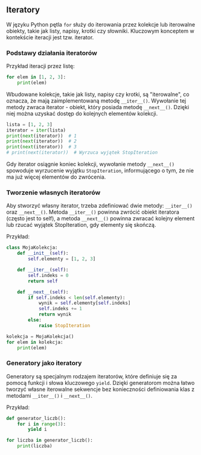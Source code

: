 ## Iteratory

W języku Python pętla `for` służy do iterowania przez kolekcje lub iterowalne obiekty, takie jak listy, napisy, krotki czy słowniki. Kluczowym konceptem w kontekście iteracji jest tzw. iterator.

### Podstawy działania iteratorów

Przykład iteracji przez listę:

```python
for elem in [1, 2, 3]:
    print(elem)
```

Wbudowane kolekcje, takie jak listy, napisy czy krotki, są "iterowalne", co oznacza, że mają zaimplementowaną metodę `__iter__()`. Wywołanie tej metody zwraca iterator - obiekt, który posiada metodę `__next__()`. Dzięki niej można uzyskać dostęp do kolejnych elementów kolekcji.

```python
lista = [1, 2, 3]
iterator = iter(lista)
print(next(iterator))  # 1
print(next(iterator))  # 2
print(next(iterator))  # 3
# print(next(iterator))  # Wyrzuca wyjątek StopIteration
```

Gdy iterator osiągnie koniec kolekcji, wywołanie metody `__next__()` spowoduje wyrzucenie wyjątku `StopIteration`, informującego o tym, że nie ma już więcej elementów do zwrócenia.

### Tworzenie własnych iteratorów

Aby stworzyć własny iterator, trzeba zdefiniować dwie metody: `__iter__()` oraz `__next__()`. Metoda `__iter__()` powinna zwrócić obiekt iteratora (często jest to self), a metoda `__next__()` powinna zwracać kolejny element lub rzucać wyjątek StopIteration, gdy elementy się skończą.

Przykład:

```python
class MojaKolekcja:
    def __init__(self):
        self.elementy = [1, 2, 3]

    def __iter__(self):
        self.indeks = 0
        return self

    def __next__(self):
        if self.indeks < len(self.elementy):
            wynik = self.elementy[self.indeks]
            self.indeks += 1
            return wynik
        else:
            raise StopIteration

kolekcja = MojaKolekcja()
for elem in kolekcja:
    print(elem)
```

### Generatory jako iteratory

Generatory są specjalnym rodzajem iteratorów, które definiuje się za pomocą funkcji i słowa kluczowego `yield`. Dzięki generatorom można łatwo tworzyć własne iterowalne sekwencje bez konieczności definiowania klas z metodami `__iter__()` i `__next__()`.

Przykład:

```python
def generator_liczb():
    for i in range(3):
        yield i

for liczba in generator_liczb():
    print(liczba)
```
